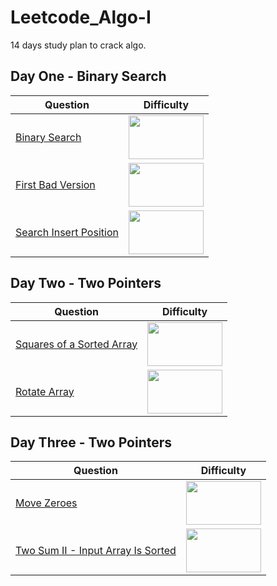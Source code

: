 # Leetcode_Algo-I
14 days study plan to crack algo. 

## Day One - Binary Search

| Question      | Difficulty | 
| ----------- | ----------- | 
| [Binary Search](https://leetcode.com/problems/binary-search/) | <img src="https://github.com/hagarbarakat/Yelp-Questions/blob/main/Difficulty/Easy.png" width="120" height="70">| 
| [First Bad Version](https://leetcode.com/problems/first-bad-version/) | <img src="https://github.com/hagarbarakat/Yelp-Questions/blob/main/Difficulty/Easy_grey.png" width="120" height="70"> |
|[Search Insert Position](https://leetcode.com/problems/search-insert-position/) | <img src="https://github.com/hagarbarakat/Yelp-Questions/blob/main/Difficulty/Easy.png" width="120" height="70"> | 

## Day Two - Two Pointers

| Question      | Difficulty |
| ----------- | ----------- |
|  [Squares of a Sorted Array](https://leetcode.com/problems/squares-of-a-sorted-array/) | <img src="https://github.com/hagarbarakat/Yelp-Questions/blob/main/Difficulty/Easy.png" width="120" height="70">|
|  [Rotate Array](https://leetcode.com/problems/rotate-array/) | <img src="https://github.com/hagarbarakat/Yelp-Questions/blob/main/Difficulty/Medium_grey.png" width="120" height="70"> |

## Day Three - Two Pointers
| Question      | Difficulty |
| ----------- | ----------- |
|  [Move Zeroes](https://leetcode.com/problems/move-zeroes/) | <img src="https://github.com/hagarbarakat/Yelp-Questions/blob/main/Difficulty/Easy.png" width="120" height="70">|
|  [Two Sum II - Input Array Is Sorted](https://leetcode.com/problems/two-sum-ii-input-array-is-sorted/) | <img src="https://github.com/hagarbarakat/Yelp-Questions/blob/main/Difficulty/Easy_grey.png" width="120" height="70"> |
